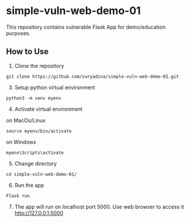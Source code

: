 # simple-vuln-web-demo-01
This repository contains vulnerable Flask App for demo/education purposes.

## How to Use

1. Clone the repository
```
git clone https://github.com/suryadina/simple-vuln-web-demo-01.git
```
3. Setup python virtual environment
```
python3 -m venv myenv
```
4. Activate virtual environment

on MacOs/Linux
```
source myenv/bin/activate
```
on Windows
```
myenv\Scripts\activate
```
5. Change directory
```
cd simple-vuln-web-demo-01/
```
6. Run the app
```
Flask run
```
7. The app will run on localhost port 5000. Use web browser to access it http://127.0.0.1:5000
